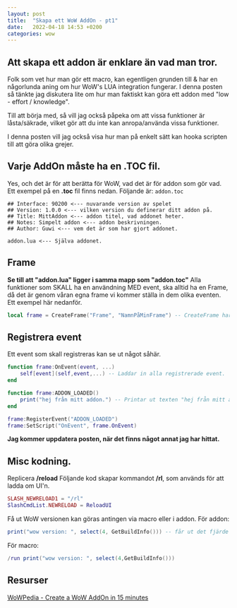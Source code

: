 ```yaml
---
layout: post
title:  "Skapa ett WoW AddOn - pt1"
date:   2022-04-18 14:53 +0200
categories: wow
---
```


## Att skapa ett addon är enklare än vad man tror.
Folk som vet hur man gör ett macro, kan egentligen grunden till & har en någorlunda aning om hur WoW's LUA integration fungerar.
I denna posten så tänkte jag diskutera lite om hur man faktiskt kan göra ett addon med "low - effort / knowledge".

Till att börja med, så vill jag också påpeka om att vissa funktioner är låsta/säkrade, vilket gör att du inte kan anropa/använda vissa
funktioner.

I denna posten vill jag också visa hur man på enkelt sätt kan hooka scripten till att göra olika grejer.

## Varje AddOn måste ha en .TOC fil.
Yes, och det är för att berätta för WoW, vad det är för addon som gör vad.
Ett exempel på en **.toc** fil finns nedan.
Följande är: `addon.toc`
```
## Interface: 90200 <--- nuvarande version av spelet
## Version: 1.0.0 <--- vilken version du definerar ditt addon på.
## Title: MittAddon <--- addon titel, vad addonet heter.
## Notes: Simpelt addon <--- addon beskrivningen.
## Author: Guwi <--- vem det är som har gjort addonet.

addon.lua <--- Själva addonet.
```

## Frame
**Se till att "addon.lua" ligger i samma mapp som "addon.toc"**
Alla funktioner som SKALL ha en användning MED event, ska alltid ha en Frame, då det är genom våran egna frame vi kommer ställa in dem olika eventen.
Ett exempel här nedanför.
```lua
local frame = CreateFrame("Frame", "NamnPåMinFrame") -- CreateFrame har 5st argument, frame typ, namn, parent, template och id, varav 1 MÅSTE finnas med, vilket är frame typ.
```

## Registrera event
Ett event som skall registreras kan se ut något såhär.
```lua
function frame:OnEvent(event, ...)
    self[event](self,event,...) -- Laddar in alla registrerade event.
end

function frame:ADDON_LOADED()
    print("hej från mitt addon.") -- Printar ut texten "hej från mitt addon." till chatten.
end

frame:RegisterEvent("ADDON_LOADED")
frame:SetScript("OnEvent", frame.OnEvent)
```

**Jag kommer uppdatera posten, när det finns något annat jag har hittat.**

## Misc kodning.
Replicera **/reload**
Följande kod skapar kommandot **/rl**, som används för att ladda om UI'n.
```lua
SLASH_NEWRELOAD1 = "/rl"
SlashCmdList.NEWRELOAD = ReloadUI
```

Få ut WoW versionen kan göras antingen via macro eller i addon.
För addon:
```lua
print("wow version: ", select(4, GetBuildInfo())) -- får ut det fjärde argumentet från GetBuildInfo(), vilket är numret.
```
För macro:
```lua
/run print("wow version: ", select(4,GetBuildInfo()))
```

## Resurser
[WoWPedia - Create a WoW AddOn in 15 minutes](https://wowpedia.fandom.com/wiki/Create_a_WoW_AddOn_in_15_Minutes)